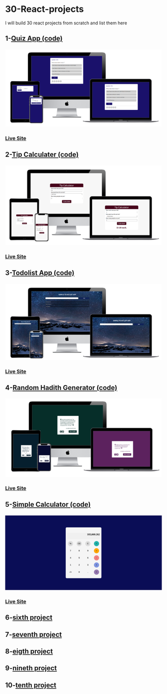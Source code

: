 # 30-React-projects

I will build 30 react projects from scratch
and list them  here<br/> 
## 1-[Quiz App (code)](https://github.com/hafsahussein/react-quiz-app)<br/>
### ![Quiz App](img/quiz-app.png)<br/>
### [Live Site](https://quizzappp.netlify.app)<br/>
## 2-[Tip Calculater (code)](https://github.com/hafsahussein/tip-calculator-with-react)<br/>
### ![Tip Calculater](img/tipcalculator.png)<br/>
### [Live Site](https://reacttipcalculator.netlify.app)<br/>
## 3-[Todolist App (code)](https://github.com/hafsahussein/simple-todo-list-app-with-react)<br/>
### ![Todolist App](img/todolistapp.png)<br/>
### [Live Site](https://todolistwith-react.netlify.app)<br/>
## 4-[Random Hadith Generator (code)](https://github.com/hafsahussein/random-hadith-generator)<br/>
### ![Random Hadith Generator](img/random-hadith-generator.png)<br/>
### [Live Site](https://random-hadith-generator.netlify.app)<br/>
## 5-[Simple Calculator (code)](https://github.com/hafsahussein/calculator-with-react)<br/>
### ![Random Hadith Generator](img/calculator.png)<br/>
### [Live Site](https://hafsahussein.github.io/calculator-with-react/)<br/>
## 6-[sixth project]()<br/>
## 7-[seventh project]()<br/>
## 8-[eigth project]()<br/>
## 9-[nineth project]()<br/>
## 10-[tenth project]()<br/>
